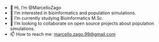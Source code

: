 - 👋 Hi, I’m @MarcelloZago
- 👀 I’m interested in bioinformatics and population simulations. 
- 🌱 I’m currently studying Bioinformatics M.Sc.
- 💞️ I’m looking to collaborate on open source projects about population simulations.
- 📫 How to reach me: marcello.zago.99@gmail.com

<!---
MarcelloZago/MarcelloZago is a ✨ special ✨ repository because its `README.md` (this file) appears on your GitHub profile.
You can click the Preview link to take a look at your changes.
--->
